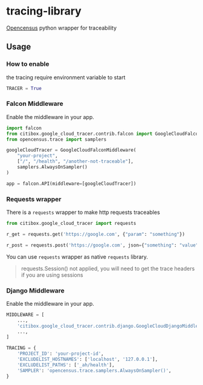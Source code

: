 # tracing-library
[Opencensus](https://opencensus.io/) python wrapper for traceability

## Usage

### How to enable
the tracing require environment variable to start
```python
TRACER = True
```
### Falcon Middleware

Enable the middleware in your app.

```python
import falcon
from citibox.google_cloud_tracer.contrib.falcon import GoogleCloudFalconMiddleware
from opencensus.trace import samplers

googleCloudTracer = GoogleCloudFalconMiddleware(
    "your-project", 
    ["/", "/health", "/another-not-traceable"],
    samplers.AlwaysOnSampler()
)

app = falcon.API(middleware=[googleCloudTracer])
```

### Requests wrapper
There is a `requests` wrapper to make http requests traceables

````python
from citibox.google_cloud_tracer import requests

r_get = requests.get('https://google.com', {"param": "something"})

r_post = requests.post('https://google.com', json={"something": "value"})
````

You can use `requests` wrapper as native `requests` library.

> requests.Session() not applied, you will need to get the trace headers if you are using sessions 
### Django Middleware

Enable the middleware in your app.

```python
MIDDLEWARE = [
    ...,
    'citibox.google_cloud_tracer.contrib.django.GoogleCloudDjangoMiddleware',
    ...,
]

TRACING = {
    'PROJECT_ID': 'your-project-id',
    'EXCLUDELIST_HOSTNAMES': ['localhost', '127.0.0.1'],
    'EXCLUDELIST_PATHS': ['_ah/health'],
    'SAMPLER': 'opencensus.trace.samplers.AlwaysOnSampler()',
}
```
